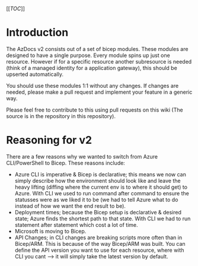[[_TOC_]]

# Introduction

The AzDocs v2 consists out of a set of bicep modules. These modules are designed to have a single purpose. Every module spins up just one resource. However if for a specific resource another subresource is needed (think of a managed identity for a application gateway), this should be upserted automatically.

You should use these modules 1:1 without any changes. If changes are needed, please make a pull request and implement your feature in a generic way.

Please feel free to contribute to this using pull requests on this wiki (The source is in the repository in this repository).

# Reasoning for v2

There are a few reasons why we wanted to switch from Azure CLI/PowerShell to Bicep. These reasons include:

- Azure CLI is imperative & Bicep is declarative; this means we now can simply describe how the environment should look like and leave the heavy lifting (diffing where the current env is to where it should get) to Azure. With CLI we used to run command after command to ensure the statusses were as we liked it to be (we had to tell Azure what to do instead of how we want the end result to be).
- Deployment times; because the Bicep setup is declarative & desired state; Azure finds the shortest path to that state. With CLI we had to run statement after statement which cost a lot of time.
- Microsoft is moving to Bicep.
- API Changes; in CLI changes are breaking scripts more often than in Bicep/ARM. This is because of the way Bicep/ARM was built. You can define the API version you want to use for each resource, where with CLI you cant --> it will simply take the latest version by default.
